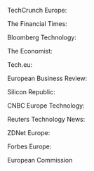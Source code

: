 TechCrunch Europe:

The Financial Times: 

Bloomberg Technology:

The Economist:

Tech.eu:

European Business Review:

Silicon Republic:

CNBC Europe Technology:

Reuters Technology News:


ZDNet Europe:


Forbes Europe: 


European Commission 
